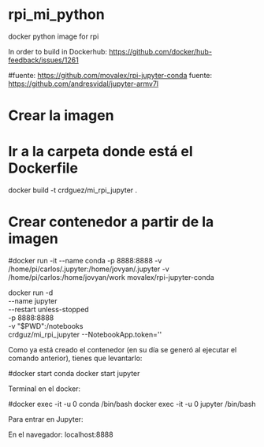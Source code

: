 # rpi_mi_python
docker python image for rpi

In order to build in Dockerhub: https://github.com/docker/hub-feedback/issues/1261


#fuente: https://github.com/movalex/rpi-jupyter-conda
fuente: https://github.com/andresvidal/jupyter-armv7l

# Crear la imagen
# Ir a la carpeta donde está el Dockerfile

docker build -t crdguez/mi_rpi_jupyter .

# Crear contenedor a partir de la imagen

#docker run -it --name conda -p 8888:8888 -v /home/pi/carlos/.jupyter:/home/jovyan/.jupyter -v /home/pi/carlos:/home/jovyan/work  movalex/rpi-jupyter-conda


docker run -d \
    --name jupyter \
    --restart unless-stopped \
    -p 8888:8888 \
    -v "$PWD":/notebooks \
    crdguz/mi_rpi_jupyter --NotebookApp.token=''


Como ya  está creado el contenedor (en su día se generó al ejecutar el comando anterior), tienes que levantarlo:
  
#docker start conda
docker start jupyter

Terminal en el docker:

#docker exec -it -u 0 conda /bin/bash
docker exec -it -u 0 jupyter /bin/bash


Para entrar en Jupyter:

En el navegador: localhost:8888




